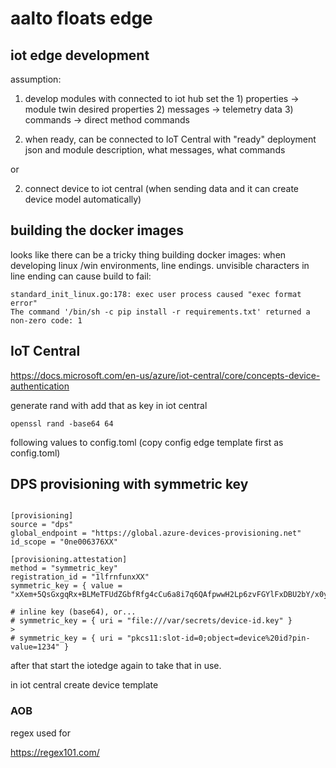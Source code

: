 # aalto floats edge


## iot edge development

assumption: 
1) develop modules with connected to iot hub
    set the
        1) properties -> module twin desired properties
        2) messages -> telemetry data
        3) commands -> direct method commands

2) when ready, can be connected to IoT Central with "ready" deployment json and module description, what messages, what commands

or

2) connect device to iot central (when sending data and it can create device model automatically)

## building the docker images

looks like there can be a tricky thing building docker images:
when developing linux /win environments, line endings. unvisible
characters in line ending can cause build to fail:

```
standard_init_linux.go:178: exec user process caused "exec format error"
The command '/bin/sh -c pip install -r requirements.txt' returned a non-zero code: 1
```


## IoT Central

https://docs.microsoft.com/en-us/azure/iot-central/core/concepts-device-authentication

generate rand with add that as key in iot central

```
openssl rand -base64 64
```

following values to config.toml (copy config edge template first as config.toml)

## DPS provisioning with symmetric key

```

[provisioning]
source = "dps"
global_endpoint = "https://global.azure-devices-provisioning.net"
id_scope = "0ne006376XX"

[provisioning.attestation]
method = "symmetric_key"
registration_id = "1lfrnfunxXX"
symmetric_key = { value = "xXem+5QsGxgqRx+BLMeTFUdZGbfRfg4cCu6a8i7q6QAfpwwH2Lp6zvFGYlFxDBU2bY/x0yS988Xm0B"}

# inline key (base64), or...
# symmetric_key = { uri = "file:///var/secrets/device-id.key" }                                          >
# symmetric_key = { uri = "pkcs11:slot-id=0;object=device%20id?pin-value=1234" }

```

after that start the iotedge again to take that in use.


in iot central create device template


### AOB

regex used for 

https://regex101.com/


